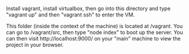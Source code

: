 Install vagrant, install virtualbox, then go into this directory and type "vagrant up" and then "vagrant ssh" to enter the VM.

This folder (inside the context of the machine) is located at /vagrant. You can go to /vagrant/src, then type "node index" to boot up the server. You can then visit http://localhost:9000/ on your "main" machine to view the project in your browser.
